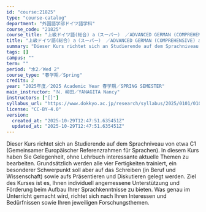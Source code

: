 ```yaml
---
id: "course:21825"
type: "course-catalog"
department: "外国語学部ドイツ語学科"
course_code: "21825"
course_title: "上級ドイツ語(総合) a（スーパー） ／ADVANCED GERMAN (COMPREHENSIVE) a"
title: "上級ドイツ語(総合) a（スーパー） ／ADVANCED GERMAN (COMPREHENSIVE) a"
summary: "Dieser Kurs richtet sich an Studierende auf dem Sprachniveau von etwa C1 (Gemeinsamer Europäischer Referenzrahmen für Sp…"
tags: []
campus: ""
term: ""
period: "水2／Wed 2"
course_type: "春学期／Spring"
credits: 2
year: "2025年度／2025 Academic Year 春学期／SPRING SEMESTER"
main_instructor: "Ｎ．柳田／YANAGITA Nancy"
instructors: ["[]"]
syllabus_url: "https://www.dokkyo.ac.jp/research/syllabus/2025/0101/0101_21825_ja_JP.html"
license: "CC-BY-4.0"
version:
  created_at: "2025-10-29T12:47:51.635451Z"
  updated_at: "2025-10-29T12:47:51.635451Z"
---
```

Dieser Kurs richtet sich an Studierende auf dem Sprachniveau von etwa C1 (Gemeinsamer Europäischer Referenzrahmen für Sprachen). In diesem Kurs haben Sie Gelegenheit, ohne Lehrbuch interessante aktuelle Themen zu bearbeiten. Grundsätzlich werden alle vier Fertigkeiten trainiert, ein besonderer Schwerpunkt soll aber auf das Schreiben (in Beruf und Wissenschaft) sowie aufs Präsentieren und Diskutieren gelegt werden. Ziel des Kurses ist es, Ihnen individuell angemessene Unterstützung und Förderung beim Aufbau Ihrer Sprachkenntnisse zu bieten. Was genau im Unterricht gemacht wird, richtet sich nach Ihren Interessen und Bedürfnissen sowie Ihren jeweiligen Forschungsthemen.

